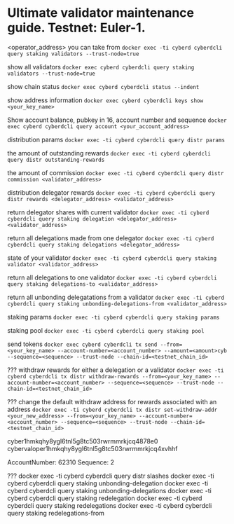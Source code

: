 # Ultimate validator maintenance guide. Testnet: Euler-1.

<operator_address> you can take from
`docker exec -ti cyberd cyberdcli query staking validators --trust-node=true`


show all validators
`docker exec cyberd cyberdcli query staking validators --trust-node=true`

show chain status
`docker exec cyberd cyberdcli status --indent`

show address information
`docker exec cyberd cyberdcli keys show <your_key_name>`

Show account balance, pubkey in 16, account number and sequence
`docker exec cyberd cyberdcli query account <your_account_address>`

distribution params
`docker exec -ti cyberd cyberdcli query distr params`

the amount of outstanding rewards
`docker exec -ti cyberd cyberdcli query distr outstanding-rewards`

the amount of commission
`docker exec -ti cyberd cyberdcli query distr commission <validator_address>`

distribution delegator rewards
`docker exec -ti cyberd cyberdcli query distr rewards <delegator_address> <validator_address>`

return delegator shares with current validator
`docker exec -ti cyberd cyberdcli query staking delegation <delegator_address> <validator_address>`

return all delegations made from one delegator
`docker exec -ti cyberd cyberdcli query staking delegations <delegator_address>`

state of your validator
`docker exec -ti cyberd cyberdcli query staking validator <validator_address>`

return all delegations to one validator
`docker exec -ti cyberd cyberdcli query staking delegations-to <validator_address>`

return all unbonding delegatations from a validator
`docker exec -ti cyberd cyberdcli query staking unbonding-delegations-from <validator_address>`

staking params
`docker exec -ti cyberd cyberdcli query staking params`

staking pool
`docker exec -ti cyberd cyberdcli query staking pool`

send tokens
`docker exec cyberd cyberdcli tx send --from=<your_key_name> --account-number=<account_number> --amount=<amount>cyb --sequence=<sequence> --trust-node --chain-id=<testnet_chain_id>`

??? withdraw rewards for either a delegation or a validator
`docker exec -ti cyberd cyberdcli tx distr withdraw-rewards --from=<your_key_name> --account-number=<account_number> --sequence=<sequence> --trust-node --chain-id=<testnet_chain_id>`

??? change the default withdraw address for rewards associated with an address
`docker exec -ti cyberd cyberdcli tx distr set-withdraw-addr <your_new_address> --from=<your_key_name> --account-number=<account_number> --sequence=<sequence> --trust-node --chain-id=<testnet_chain_id>`

cyber1hmkqhy8ygl6tnl5g8tc503rwrmmrkjcq4878e0
cybervaloper1hmkqhy8ygl6tnl5g8tc503rwrmmrkjcq4xvhhf

AccountNumber: 62310
  Sequence:      2







???
docker exec -ti cyberd cyberdcli query distr slashes
docker exec -ti cyberd cyberdcli query staking unbonding-delegation
docker exec -ti cyberd cyberdcli query staking unbonding-delegations
docker exec -ti cyberd cyberdcli query staking redelegation
docker exec -ti cyberd cyberdcli query staking redelegations
docker exec -ti cyberd cyberdcli query staking redelegations-from
